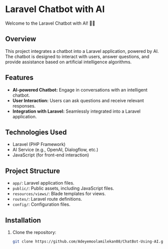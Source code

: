 # Laravel Chatbot with AI

Welcome to the Laravel Chatbot with AI! 🤖🚀

## Overview

This project integrates a chatbot into a Laravel application, powered by AI. The chatbot is designed to interact with users, answer questions, and provide assistance based on artificial intelligence algorithms.

## Features

- **AI-powered Chatbot:** Engage in conversations with an intelligent chatbot.
- **User Interaction:** Users can ask questions and receive relevant responses.
- **Integration with Laravel:** Seamlessly integrated into a Laravel application.

## Technologies Used

- Laravel (PHP Framework)
- AI Service (e.g., OpenAI, Dialogflow, etc.)
- JavaScript (for front-end interaction)

## Project Structure

- `app/`: Laravel application files.
- `public/`: Public assets, including JavaScript files.
- `resources/views/`: Blade templates for views.
- `routes/`: Laravel route definitions.
- `config/`: Configuration files.

## Installation

1. Clone the repository:

   ```bash
   git clone https://github.com/Adeyemoolamilekan08/ChatBot-Using-AI.git

